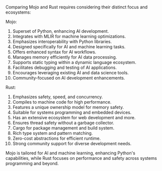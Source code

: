Comparing Mojo and Rust requires considering their distinct focus and ecosystems:

Mojo:
1. Superset of Python, enhancing AI development.
2. Integrates with MLIR for machine learning optimizations.
3. Emphasizes interoperability with Python libraries.
4. Designed specifically for AI and machine learning tasks.
5. Offers enhanced syntax for AI workflows.
6. Manages memory efficiently for AI data processing.
7. Supports static typing within a dynamic language ecosystem.
8. Facilitates debugging and testing of AI applications.
9. Encourages leveraging existing AI and data science tools.
10. Community-focused on AI development enhancements.

Rust:
1. Emphasizes safety, speed, and concurrency.
2. Compiles to machine code for high performance.
3. Features a unique ownership model for memory safety.
4. Suitable for systems programming and embedded devices.
5. Has an extensive ecosystem for web development and more.
6. Ensures thread safety without a garbage collector.
7. Cargo for package management and build system.
8. Rich type system and pattern matching.
9. Zero-cost abstractions for efficient runtime.
10. Strong community support for diverse development needs.

Mojo is tailored for AI and machine learning, enhancing Python's capabilities, while Rust focuses on performance and safety across systems programming and beyond.